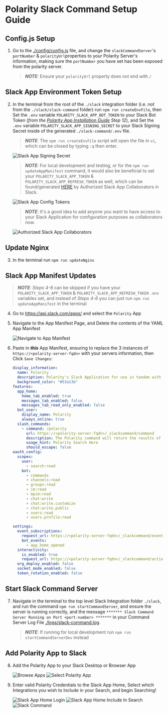 # Polarity Slack Command Setup Guide

## Config.js Setup
1. Go to the [./config/config.js](./config/config.js) file, and change the `slackCommandServer`'s `portNumber` & `polarityUrl`properties to your Polarity Server's information, making sure the `portNumber` you have set has been exposed from the polarity server.
    > ***NOTE***: Ensure your `polarityUrl` property does not end with `/`


## Slack App Environment Token Setup
2. In the terminal from the root of the `./slack` integration folder (i.e. _not_ from the `./slack/slack-command` folder) run `npm run createEnvFile`, then Set the `.env` variable `POLARITY_SLACK_APP_BOT_TOKEN` to your Slack Bot Token (_from the [Polarity App Installation Guide](./AddSlackAppToWorkspace.md) Step 12_), and Set the `.env` variable `POLARITY_SLACK_APP_SIGNING_SECRET` to your Slack Signing Secret inside of the generated `./slack-command/.env` file.
    > ***NOTE***: The `npm run createEnvFile` script will open the file in `vi`, which can be closed by typing `:q` then enter.    
   <div>
      <img alt="Slack App Signing Secret" src="./assets/app-signing-secret.png">
    </div>

    > ***NOTE***: For local development and testing, or for the `npm run updateAppManifest` command, it would also be beneficial to set your `POLARITY_SLACK_APP_TOKEN` & `POLARITY_SLACK_APP_REFRESH_TOKEN` as well, which can be found/generated [HERE](https://api.slack.com/authentication/config-tokens) by Authorized Slack App Collaborators in Slack.
   <div>
      <img alt="Slack App Config Tokens" src="./assets/app-config-tokens.png">
    </div>

   > ***NOTE***: It's a good idea to add anyone you want to have access to your Slack Application for configuration purposes as collaborators now.
   <div>
      <img alt="Authorized Slack App Collaborators" src="./assets/app-collaborators.png">
    </div>
   
## Update Nginx
3. In the terminal run `npm run updateNginx`

## Slack App Manifest Updates
> ***NOTE***: _Steps 4-6_ can be skipped if you have your  `POLARITY_SLACK_APP_TOKEN` & `POLARITY_SLACK_APP_REFRESH_TOKEN` `.env` variables set, and instead of _Steps 4-6_  you can just run `npm run updateAppManifest` in the terminal

4. Go to https://api.slack.com/apps/ and select the `Polarity` App

5. Navigate to the App Manifest Page, and Delete the contents of the YAML App Manifest
    <div>
      <img alt="Navigate to App Manifest" src="./assets/navigate-to-app-manifest.png">
    </div>

6. Paste in ***this*** App Manifest, ensuring to replace the 3 instances of `https://<polarity-server-fqdn>` with your servers information, then Click `Save Changes`:
    ```yaml
    display_information:
      name: Polarity
      description: Polarity's Slack Application for use in tandem with our Polarity Slack Integration.
      background_color: "#53a13b"
    features:
      app_home:
        home_tab_enabled: true
        messages_tab_enabled: false
        messages_tab_read_only_enabled: false
      bot_user:
        display_name: Polarity
        always_online: true
      slash_commands: 
        - command: /polarity
          url: https://<polarity-server-fqdn>/_slackcommand/command
          description: The Polarity command will return the results of a search to the Overlay
          usage_hint: Polarity Search Here
          should_escape: false
    oauth_config:
      scopes:
        user:
          - search:read
        bot:
          - commands
          - channels:read
          - groups:read
          - im:read
          - mpim:read
          - chat:write
          - chat:write.customize
          - chat:write.public
          - users:read
          - users.profile:read

    settings:
      event_subscriptions:
        request_url: https://<polarity-server-fqdn>/_slackcommand/events
        bot_events:
          - app_home_opened
      interactivity:
        is_enabled: true
        request_url: https://<polarity-server-fqdn>/_slackcommand/actions
      org_deploy_enabled: false
      socket_mode_enabled: false
      token_rotation_enabled: false
    ```

## Start Slack Command Server
7. Navigate in the terminal to the top level Slack Integration folder `./slack`, and run the command `npm run startCommandServer`, and ensure the server is running correctly, and the message `******* Slack Command Server Running on Port <port-number> *******` in your Command Server Log File [./logs/slack-command.log](./logs/slack-command.log).
    > ***NOTE***: If running for local development run `npm run startCommandServerDev` instead

## Add Polarity App to Slack
8. Add the Polarity App to your Slack Desktop or Browser App
    <div>
      <img alt="Browse Apps" src="./assets/browse-apps.png">
      <img alt="Select Polarity App" src="./assets/select-polarity-app.png">
    </div>

9. Enter valid Polarity Credentials to the Slack App Home, Select which Integrations you wish to Include in your Search, and begin Searching!
    <div>
      <img alt="Slack App Home Login" src="./assets/slack-app-home.png">
      <img alt="Slack App Home Include In Search" src="./assets/select-include-in-search.png">
      <img alt="Slack Command" src="./assets/slack-command.png">
    </div>
